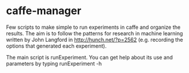 # caffe-manager

Few scripts to make simple to run experiments in caffe and organize the results.
The aim is to follow the patterns for research in machine learning written by John Langford in http://hunch.net/?p=2562 (e.g. recording the options that generated each experiment).

The main script is runExperiment. You can get help about its use and parameters by typing runExperiment -h 
